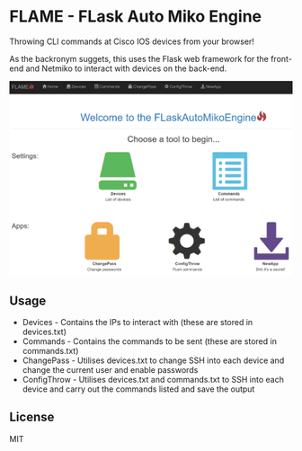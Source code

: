 # FLAME - FLask Auto Miko Engine

Throwing CLI commands at Cisco IOS devices from your browser!

As the backronym suggets, this uses the Flask web framework for the front-end and Netmiko to interact with devices on the back-end.

![Screenshot](/screenshot.png?raw=true)

Usage
----
- Devices - Contains the IPs to interact with (these are stored in devices.txt)
- Commands - Contains the commands to be sent (these are stored in commands.txt)
- ChangePass - Utilises devices.txt to change SSH into each device and change the current user and enable passwords
- ConfigThrow - Utilises devices.txt and commands.txt to SSH into each device and carry out the commands listed and save the output


License
----
MIT